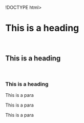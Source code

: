 !DOCTYPE html>
<html>
<head> 
<title> Internal Css </title>
<link rel="stylesheet" href="Style.css">
</head>
<body>
<h1 class="alert"> This is a heading </h1> <br>
<h2 class="alert"> This is a heading </h2> <br>
<h3> This is a heading </h3>
<p> This is a para </p>
<p> This is a para </p>
<p> This is a para </p>
</body>
</html>
